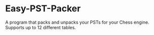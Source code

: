 # Easy-PST-Packer
A program that packs and unpacks your PSTs for your Chess engine. Supports up to 12 different tables.
